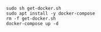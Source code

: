 ```wget -O get-docker.sh https://get.docker.com 
sudo sh get-docker.sh
sudo apt install -y docker-compose
rm -f get-docker.sh
docker-compose up -d
